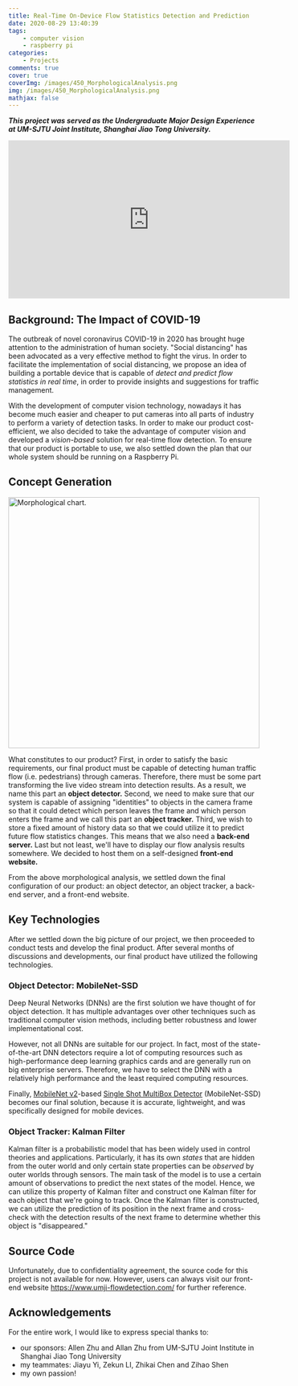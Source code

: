```yaml
---
title: Real-Time On-Device Flow Statistics Detection and Prediction
date: 2020-08-29 13:40:39
tags:
    - computer vision
    - raspberry pi
categories:
    - Projects
comments: true
cover: true
coverImg: /images/450_MorphologicalAnalysis.png
img: /images/450_MorphologicalAnalysis.png
mathjax: false
---
```


***This project was served as the Undergraduate Major Design Experience at UM-SJTU Joint Institute, Shanghai Jiao Tong University.***

<iframe width="560" height="315" src="https://www.youtube.com/embed/kMHzTvTi0Lc" frameborder="0" allow="accelerometer; autoplay; encrypted-media; gyroscope; picture-in-picture" allowfullscreen></iframe>

<!-- more -->

## Background: The Impact of COVID-19
The outbreak of novel coronavirus COVID-19 in 2020 has brought huge attention to the administration of human society. "Social distancing" has been advocated as a very effective method to fight the virus. In order to facilitate the implementation of social distancing, we propose an idea of building a portable device that is capable of *detect and predict flow statistics in real time*, in order to provide insights and suggestions for traffic management. 

With the development of computer vision technology, nowadays it has become much easier and cheaper to put cameras into all parts of industry to perform a variety of detection tasks. In order to make our product cost-efficient, we also decided to take the advantage of computer vision and developed a *vision-based* solution for real-time flow detection. To ensure that our product is portable to use, we also settled down the plan that our whole system should be running on a Raspberry Pi.

## Concept Generation
<p align="center"></p>
    <img src="/images/450_MorphologicalAnalysis.png" alt="Morphological chart." width="500">

What constitutes to our product? First, in order to satisfy the basic requirements, our final product must be capable of detecting human traffic flow (i.e. pedestrians) through cameras. Therefore, there must be some part transforming the live video stream into detection results. As a result, we name this part an **object detector.** Second, we need to make sure that our system is capable of assigning "identities" to objects in the camera frame so that it could detect which person leaves the frame and which person enters the frame and we call this part an **object tracker.** Third, we wish to store a fixed amount of history data so that we could utilize it to predict future flow statistics changes. This means that we also need a **back-end server.** Last but not least, we'll have to display our flow analysis results somewhere. We decided to host them on a self-designed **front-end website.**

From the above morphological analysis, we settled down the final configuration of our product: an object detector, an object tracker, a back-end server, and a front-end website.

## Key Technologies
After we settled down the big picture of our project, we then proceeded to conduct tests and develop the final product. After several months of discussions and developments, our final product have utilized the following technologies.

### Object Detector: MobileNet-SSD
Deep Neural Networks (DNNs) are the first solution we have thought of for object detection. It has multiple advantages over other techniques such as traditional computer vision methods, including better robustness and lower implementational cost. 

However, not all DNNs are suitable for our project. In fact, most of the state-of-the-art DNN detectors require a lot of computing resources such as high-performance deep learning graphics cards and are generally run on big enterprise servers. Therefore, we have to select the DNN with a relatively high performance and the least required computing resources.

Finally, [MobileNet v2](https://arxiv.org/abs/1801.04381)-based [Single Shot MultiBox Detector](https://link.springer.com/chapter/10.1007/978-3-319-46448-0_2) (MobileNet-SSD) becomes our final solution, because it is accurate, lightweight, and was specifically designed for mobile devices. 

### Object Tracker: Kalman Filter
Kalman filter is a probabilistic model that has been widely used in control theories and applications. Particularly, it has its own *states* that are hidden from the outer world and only certain state properties can be *observed* by outer worlds through sensors. The main task of the model is to use a certain amount of observations to predict the next states of the model. Hence, we can utilize this property of Kalman filter and construct one Kalman filter for each object that we're going to track. Once the Kalman filter is constructed, we can utilize the prediction of its position in the next frame and cross-check with the detection results of the next frame to determine whether this object is "disappeared."

## Source Code
Unfortunately, due to confidentiality agreement, the source code for this project is not available for now. However, users can always visit our front-end website https://www.umji-flowdetection.com/ for further reference. 

## Acknowledgements
For the entire work, I would like to express special thanks to:

- our sponsors: Allen Zhu and Allan Zhu from UM-SJTU Joint Institute in Shanghai Jiao Tong University
- my teammates: Jiayu Yi, Zekun LI, Zhikai Chen and Zihao Shen
- my own passion!


